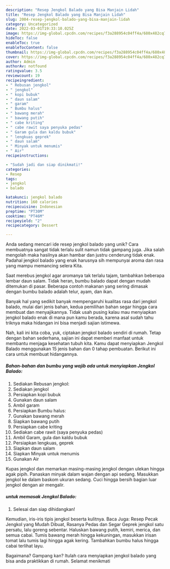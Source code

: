 ```yaml
---
description: "Resep Jengkol Balado yang Bisa Manjain Lidah"
title: "Resep Jengkol Balado yang Bisa Manjain Lidah"
slug: 2004-resep-jengkol-balado-yang-bisa-manjain-lidah
category: Uncategorized
date: 2022-03-01T19:33:10.025Z
image: https://img-global.cpcdn.com/recipes/f3a288954c04ff4a/680x482cq70/jengkol-balado-foto-resep-utama.jpg
hideToc: false
enableToc: true
enableTocContent: false
thumbnail: https://img-global.cpcdn.com/recipes/f3a288954c04ff4a/680x482cq70/jengkol-balado-foto-resep-utama.jpg
cover: https://img-global.cpcdn.com/recipes/f3a288954c04ff4a/680x482cq70/jengkol-balado-foto-resep-utama.jpg
author: Admin
authorAv: notfound
ratingvalue: 3.5
reviewcount: 19
recipeingredient:
- " Rebusan jengkol"
- " jengkol"
- " kopi bubuk"
- " daun salam"
- " garam"
- " Bumbu halus"
- " bawang merah"
- " bawang putih"
- " cabe kriting"
- " cabe rawit saya penyuka pedas"
- " Garam gula dan kaldu bubuk"
- " lengkuas geprek"
- " daun salam"
- " Minyak untuk menumis"
- " Air"
recipeinstructions:

- "Sudah jadi dan siap dinikmati!"
categories:
- Resep
tags:
- jengkol
- balado

katakunci: jengkol balado 
nutrition: 160 calories
recipecuisine: Indonesian
preptime: "PT30M"
cooktime: "PT46M"
recipeyield: "2"
recipecategory: Dessert

---
```





Anda sedang mencari ide resep jengkol balado yang unik? Cara membuatnya sangat tidak terlalu sulit namun tidak gampang juga. Jika salah mengolah maka hasilnya akan hambar dan justru cenderung tidak enak. Padahal jengkol balado yang enak harusnya sih mempunyai aroma dan rasa yang mampu memancing selera Kita.





Saat merebus jengkol agar aromanya tak terlalu tajam, tambahkan beberapa lembar daun salam. Tidak heran, bumbu balado dapat dengan mudah ditemukan di pasar. Beberapa contoh makanan yang sering dimasak dengan bumbu balado adalah telur, ayam, dan ikan.

Banyak hal yang sedikit banyak mempengaruhi kualitas rasa dari jengkol balado, mulai dari jenis bahan, kedua pemilihan bahan segar hingga cara membuat dan menyajikannya. Tidak usah pusing kalau mau menyiapkan jengkol balado enak di mana pun kamu berada, karena asal sudah tahu triknya maka hidangan ini bisa menjadi sajian istimewa.






Nah, kali ini kita coba, yuk, ciptakan jengkol balado sendiri di rumah. Tetap dengan bahan sederhana, sajian ini dapat memberi manfaat untuk membantu menjaga kesehatan tubuh kita. Kamu dapat menyiapkan Jengkol Balado menggunakan 15 jenis bahan dan 0 tahap pembuatan. Berikut ini cara untuk membuat hidangannya.

<!--inarticleads1-->

##### Bahan-bahan dan bumbu yang wajib ada untuk menyiapkan Jengkol Balado:

1. Sediakan  Rebusan jengkol:
1. Sediakan  jengkol
1. Persiapkan  kopi bubuk
1. Gunakan  daun salam
1. Ambil  garam
1. Persiapkan  Bumbu halus:
1. Gunakan  bawang merah
1. Siapkan  bawang putih
1. Persiapkan  cabe kriting
1. Sediakan  cabe rawit (saya penyuka pedas)
1. Ambil  Garam, gula dan kaldu bubuk
1. Persiapkan  lengkuas, geprek
1. Siapkan  daun salam
1. Siapkan  Minyak untuk menumis
1. Gunakan  Air


Kupas jengkol dan memarkan masing-masing jengkol dengan ulekan hingga agak pipih. Panaskan minyak dalam wajan dengan api sedang. Masukkan jengkol ke dalam baskom ukuran sedang. Cuci hingga bersih bagian luar jengkol dengan air mengalir. 

<!--inarticleads2-->

#####  untuk memasak Jengkol Balado:


1. Selesai dan siap dihidangkan!

Kemudian, iris-iris tipis jengkol beserta kulitnya. Baca Juga: Resep Pecak Jengkol yang Mudah Dibuat, Rasanya Pedas dan Segar Geprek jengkol satu persatu, lalu goreng sebentar. Haluskan bawang putih, kemiri, merica, dan semua cabai. Tumis bawang merah hingga kekuningan, masukkan irisan tomat lalu tumis lagi hingga agak kering. Tambahkan bumbu halus hingga cabai terlihat layu. 

Bagaimana? Gampang kan? Itulah cara menyiapkan jengkol balado yang bisa anda praktikkan di rumah. Selamat menikmati

